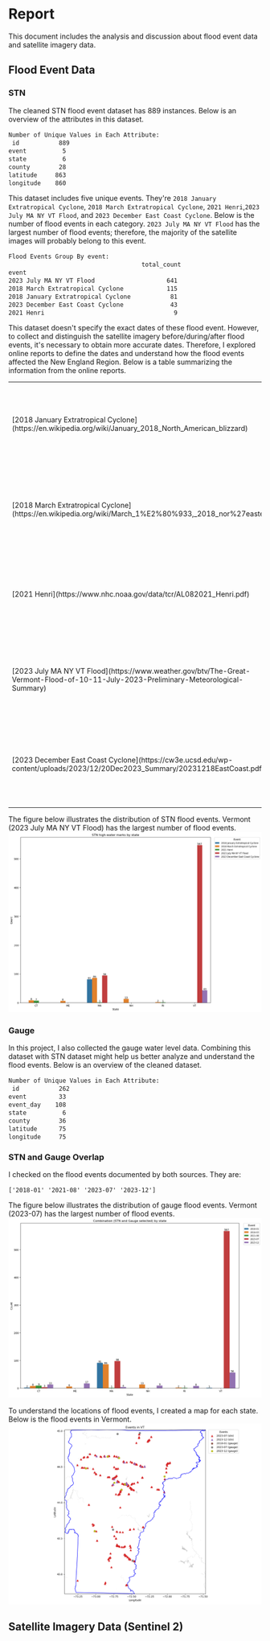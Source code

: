 # Report
This document includes the analysis and discussion about flood event data and satellite imagery data.

## Flood Event Data

### STN
The cleaned STN flood event dataset has 889 instances. Below is an overview of the attributes in this dataset.
```
Number of Unique Values in Each Attribute:
 id           889
event          5
state          6
county        28
latitude     863
longitude    860
```

This dataset includes five unique events. They're `2018 January Extratropical Cyclone`, `2018 March Extratropical Cyclone`, `2021 Henri`,`2023 July MA NY VT Flood`, and `2023 December East Coast Cyclone`. Below is the number of flood events in each category. `2023 July MA NY VT Flood` has the largest number of flood events; therefore, the majority of the satellite images will probably belong to this event.
```
Flood Events Group By event:
                                     total_count
event
2023 July MA NY VT Flood                    641
2018 March Extratropical Cyclone            115
2018 January Extratropical Cyclone           81
2023 December East Coast Cyclone             43
2021 Henri                                    9
```

This dataset doesn't specify the exact dates of these flood event. However, to collect and distinguish the satellite imagery before/during/after flood events, it's necessary to obtain more accurate dates. Therefore, I explored online reports to define the dates and understand how the flood events affected the New England Region. Below is a table summarizing the information from the online reports.
<table>
    <tr>
        <td>
            [2018 January Extratropical Cyclone](https://en.wikipedia.org/wiki/January_2018_North_American_blizzard)
        </td>
        <td>
            <ul>
                <li>Date: 2018-01-02(formed) - 2018-01-06(dissipated)</li>
                <li>Impact: </li>
                <li>Affected State: </li>
            </ul>
        </td>
    </tr>
    <tr>
        <td>
            [2018 March Extratropical Cyclone](https://en.wikipedia.org/wiki/March_1%E2%80%933,_2018_nor%27easter)
        </td>
        <td>
            <ul>
                <li>Date: 2018-03-01(formed) - 2018-03-05(dissipated)</li>
                <li>Impact: </li>
                <li>Affected State: </li>
            </ul>
        </td>
    </tr>
    <tr>
        <td>
            [2021 Henri](https://www.nhc.noaa.gov/data/tcr/AL082021_Henri.pdf)
        </td>
        <td>
            <ul>
                <li>Date: 2021-08-15(formed) - 2021-08-23(dissipated)</li>
                <li>Impact: </li>
                <li>Affected State: </li>
            </ul>
        </td>
    </tr>
    <tr>
        <td>
            [2023 July MA NY VT Flood](https://www.weather.gov/btv/The-Great-Vermont-Flood-of-10-11-July-2023-Preliminary-Meteorological-Summary)
        </td>
        <td>
            <ul>
                <li>Date: 2023-07-10(formed) - 2023-07-11(dissipated)</li>
                <li>Impact: </li>
                <li>Affected State: </li>
            </ul>
        </td>
    </tr>
    <tr>
        <td>
            [2023 December East Coast Cyclone](https://cw3e.ucsd.edu/wp-content/uploads/2023/12/20Dec2023_Summary/20231218EastCoast.pdf)
        </td>
        <td>
            <ul>
                <li>Date: 2023-12-17(formed) - 2023-12-18(dissipated)</li>
                <li>Impact: </li>
                <li>Affected State: </li>
            </ul>
        </td>
    </tr>
 </table>

The figure below illustrates the distribution of STN flood events. Vermont (2023 July MA NY VT Flood) has the largest number of flood events.
![STN Flood Event Distribution](./figs/stn_gauge/countplot_stn.png)

### Gauge
In this project, I also collected the gauge water level data. Combining this dataset with STN dataset might help us better analyze and understand the flood events. Below is an overview of the cleaned dataset.
```
Number of Unique Values in Each Attribute:
 id           262
event         33
event_day    108
state          6
county        36
latitude      75
longitude     75
```

### STN and Gauge Overlap
I checked on the flood events documented by both sources. They are:
```
['2018-01' '2021-08' '2023-07' '2023-12']
```

The figure below illustrates the distribution of gauge flood events. Vermont (2023-07) has the largest number of flood events.
![Gauge Flood Event Distribution](./figs/stn_gauge/countplot_stn_and_gauge.png)

To understand the locations of flood events, I created a map for each state. Below is the flood events in Vermont.
![Vermont Flood Event Map](./figs/stn_gauge/map_VT.png)

## Satellite Imagery Data (Sentinel 2)